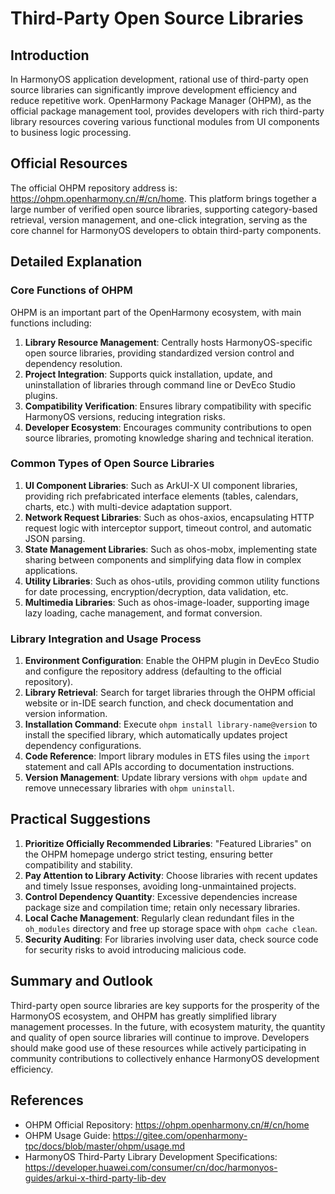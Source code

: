 # Third-Party Open Source Libraries

## Introduction
In HarmonyOS application development, rational use of third-party open source libraries can significantly improve development efficiency and reduce repetitive work. OpenHarmony Package Manager (OHPM), as the official package management tool, provides developers with rich third-party library resources covering various functional modules from UI components to business logic processing.

## Official Resources
The official OHPM repository address is: https://ohpm.openharmony.cn/#/cn/home. This platform brings together a large number of verified open source libraries, supporting category-based retrieval, version management, and one-click integration, serving as the core channel for HarmonyOS developers to obtain third-party components.

## Detailed Explanation
### Core Functions of OHPM
OHPM is an important part of the OpenHarmony ecosystem, with main functions including:
1. **Library Resource Management**: Centrally hosts HarmonyOS-specific open source libraries, providing standardized version control and dependency resolution.
2. **Project Integration**: Supports quick installation, update, and uninstallation of libraries through command line or DevEco Studio plugins.
3. **Compatibility Verification**: Ensures library compatibility with specific HarmonyOS versions, reducing integration risks.
4. **Developer Ecosystem**: Encourages community contributions to open source libraries, promoting knowledge sharing and technical iteration.

### Common Types of Open Source Libraries
1. **UI Component Libraries**: Such as ArkUI-X UI component libraries, providing rich prefabricated interface elements (tables, calendars, charts, etc.) with multi-device adaptation support.
2. **Network Request Libraries**: Such as ohos-axios, encapsulating HTTP request logic with interceptor support, timeout control, and automatic JSON parsing.
3. **State Management Libraries**: Such as ohos-mobx, implementing state sharing between components and simplifying data flow in complex applications.
4. **Utility Libraries**: Such as ohos-utils, providing common utility functions for date processing, encryption/decryption, data validation, etc.
5. **Multimedia Libraries**: Such as ohos-image-loader, supporting image lazy loading, cache management, and format conversion.

### Library Integration and Usage Process
1. **Environment Configuration**: Enable the OHPM plugin in DevEco Studio and configure the repository address (defaulting to the official repository).
2. **Library Retrieval**: Search for target libraries through the OHPM official website or in-IDE search function, and check documentation and version information.
3. **Installation Command**: Execute `ohpm install library-name@version` to install the specified library, which automatically updates project dependency configurations.
4. **Code Reference**: Import library modules in ETS files using the `import` statement and call APIs according to documentation instructions.
5. **Version Management**: Update library versions with `ohpm update` and remove unnecessary libraries with `ohpm uninstall`.

## Practical Suggestions
1. **Prioritize Officially Recommended Libraries**: "Featured Libraries" on the OHPM homepage undergo strict testing, ensuring better compatibility and stability.
2. **Pay Attention to Library Activity**: Choose libraries with recent updates and timely Issue responses, avoiding long-unmaintained projects.
3. **Control Dependency Quantity**: Excessive dependencies increase package size and compilation time; retain only necessary libraries.
4. **Local Cache Management**: Regularly clean redundant files in the `oh_modules` directory and free up storage space with `ohpm cache clean`.
5. **Security Auditing**: For libraries involving user data, check source code for security risks to avoid introducing malicious code.

## Summary and Outlook
Third-party open source libraries are key supports for the prosperity of the HarmonyOS ecosystem, and OHPM has greatly simplified library management processes. In the future, with ecosystem maturity, the quantity and quality of open source libraries will continue to improve. Developers should make good use of these resources while actively participating in community contributions to collectively enhance HarmonyOS development efficiency.

## References
- OHPM Official Repository: https://ohpm.openharmony.cn/#/cn/home
- OHPM Usage Guide: https://gitee.com/openharmony-tpc/docs/blob/master/ohpm/usage.md
- HarmonyOS Third-Party Library Development Specifications: https://developer.huawei.com/consumer/cn/doc/harmonyos-guides/arkui-x-third-party-lib-dev